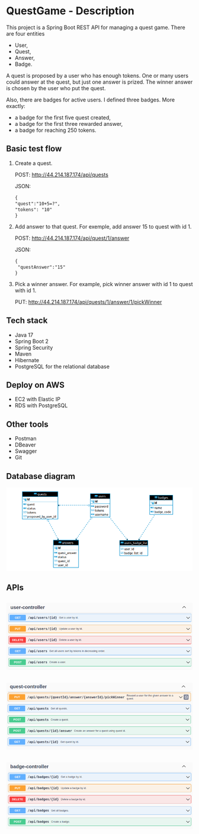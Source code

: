 # QuestGame -  Description

This project is a Spring Boot REST API for managing a quest game. There are four entities
- User, 
- Quest, 
- Answer, 
- Badge. 

A quest is proposed by a user who has enough tokens. One or many users could answer at the quest, but just one answer is prized. The winner answer is chosen by the user who put the quest. 

Also, there are badges for active users. I defined three badges. More exactly:
- a badge for the first five quest created,
- a badge for the first three rewarded answer,
- a badge for reaching 250 tokens.  

## Basic test flow
1. Create a quest.

   POST: http://44.214.187.174/api/quests

   JSON:
   ```
   {
   "quest":"10+5=?",
   "tokens": "10"
   }
   ``` 
2. Add answer to that quest. For exemple, add answer 15 to quest with id 1.

   POST: http://44.214.187.174/api/quest/1/answer

   JSON:
   ```
   {
    "questAnswer":"15"
   }
   ```

3. Pick a winner answer. For example, pick winner answer with id 1 to quest with id 1. 

   PUT: http://44.214.187.174/api/quests/1/answer/1/pickWinner

## Tech stack

- Java 17
- Spring Boot 2
- Spring Security
- Maven
- Hibernate
- PostgreSQL for the relational database

## Deploy on AWS

- EC2 with Elastic IP
- RDS with PostgreSQL

## Other tools

- Postman 
- DBeaver
- Swagger
- Git

## Database diagram
![Screenshot](https://github.com/marta32/QuestGame/blob/main/images/Diagram.png)

## APIs
![Screenshot](https://github.com/marta32/QuestGame/blob/main/images/User.png)
-----
![Screenshot](https://github.com/marta32/QuestGame/blob/main/images/Quest.png)
-----
![Screenshot](https://github.com/marta32/QuestGame/blob/main/images/Badge.png)
-----